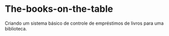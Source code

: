 # The-books-on-the-table
Criando um sistema básico de controle de empréstimos de livros para uma biblioteca.
